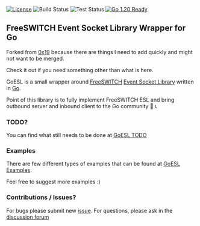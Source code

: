 [![License](http://img.shields.io/badge/license-MIT-blue.svg?style=flat)](https://github.com/byoungdale/goesl/tree/master/LICENSE)
![Build Status](https://github.com/byoungdale/goesl/actions/workflows/build.yml/badge.svg?event=push)
![Test Status](https://github.com/byoungdale/goesl/actions/workflows/test.yml/badge.svg?event=push)
[![Go 1.20 Ready](https://img.shields.io/badge/Go%201.20-Ready-green.svg?style=flat)]()

## FreeSWITCH Event Socket Library Wrapper for Go

Forked from [0x19](https://github.com/0x19/goesl/) because there are things I need to add quickly and might not want to be merged.

Check it out if you need something other than what is here.

GoESL is a small wrapper around [FreeSWITCH](https://freeswitch.org/) [Event Socket Library](https://wiki.freeswitch.org/wiki/Event_Socket_Library) written in [Go](http://golang.org).

Point of this library is to fully implement FreeSWITCH ESL and bring outbound server and inbound client to the Go community :green_heart: :telephone_receiver:

### TODO?

You can find what still needs to be done at [GoESL TODO](https://github.com/byoungdale/goesl/blob/master/TODO.md)


### Examples

There are few different types of examples that can be found at [GoESL Examples](https://github.com/byoungdale/goesl/tree/master/examples).

Feel free to suggest more examples :)


### Contributions / Issues?

For bugs please submit new [issue](https://github.com/byoungdale/goesl/issues/new). For questions, please ask in the [discussion forum](https://github.com/byoungdale/goesl/discussions)


